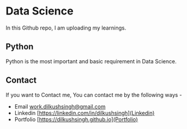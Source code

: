 # Data Science

In this Github repo, I am uploading my learnings.

## Python

Python is the most important and basic requirement in Data Science.

## Contact

If you want to Contact me, You can contact me by the following ways -
- Email [work.dilkushsingh@gmail.com](Email)
- Linkedin [https://linkedin.com/in/dilkushsingh](Linkedin)
- Portfolio [https://dilkushsingh.github.io](Portfolio)
